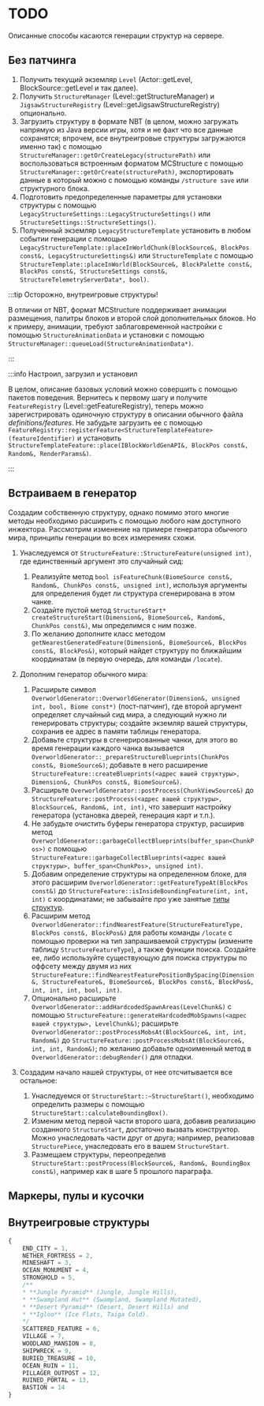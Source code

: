 # TODO

Описанные способы касаются генерации структур на сервере.

## Без патчинга

1. Получить текущий экземляр `Level` (Actor::getLevel, BlockSource::getLevel и так далее).
2. Получить `StructureManager` (Level::getStructureManager) и `JigsawStructureRegistry` (Level::getJigsawStructureRegistry) опционально.
3. Загрузить структуру в формате NBT (в целом, можно загружать напрямую из Java версии игры, хотя и не факт что все данные сохранятся; впрочем, все внутреигровые структуры загружаются именно так) с помощью `StructureManager::getOrCreateLegacy(structurePath)` или воспользоваться встроенным форматом MCStructure с помощью `StructureManager::getOrCreate(structurePath)`, экспортировать данные в который можно с помощью команды `/structure save` или структурного блока.
4. Подготовить предопределенные параметры для установки структуры с помощью `LegacyStructureSettings::LegacyStructureSettings()` или `StructureSettings::StructureSettings()`.
5. Полученный экземляр `LegacyStructureTemplate` установить в любом событии генерации с помощью `LegacyStructureTemplate::placeInWorldChunk(BlockSource&, BlockPos const&, LegacyStructureSettings&)` или `StructureTemplate` с помощью `StructureTemplate::placeInWorld(BlockSource&, BlockPalette const&, BlockPos const&, StructureSettings const&, StructureTelemetryServerData*, bool)`.

:::tip Осторожно, внутреигровые структуры!

В отличии от NBT, формат MCStructure поддерживает анимации размещения, палитры блоков и второй слой дополнительных блоков. Но к примеру, анимации, требуют заблаговременной настройки с помощью `StructureAnimationData` и установки с помощью `StructureManager::queueLoad(StructureAnimationData*)`.

:::

:::info Настроил, загрузил и установил

В целом, описание базовых условий можно совершить с помощью пакетов поведения. Вернитесь к первому шагу и получите `FeatureRegistry` (Level::getFeatureRegistry), теперь можно зарегистрировать одиночную структуру в описании обычного файла *definitions/features*. Не забудьте загрузить ее с помощью `FeatureRegistry::registerFeature<StructureTemplateFeature>(featureIdentifier)` и установить `StructureTemplateFeature::place(IBlockWorldGenAPI&, BlockPos const&, Random&, RenderParams&)`.

:::

## Встраиваем в генератор

Создадим собственную структуру, однако помимо этого многие методы необходимо расширить с помощью любого нам доступного инжектора. Рассмотрим изменение на примере генератора обычного мира, принципы генерации во всех измерениях схожи.

1. Унаследуемся от `StructureFeature::StructureFeature(unsigned int)`, где единственный аргумент это случайный сид:

    1. Реализуйте метод `bool isFeatureChunk(BiomeSource const&, Random&, ChunkPos const&, unsigned int)`, используя аргументы для определения будет ли структура сгенерирована в этом чанке.
    2. Создайте пустой метод `StructureStart* createStructureStart(Dimension&, BiomeSource&, Random&, ChunkPos const&)`, мы определимся с ним позже.
    3. По желанию дополните класс методом `getNearestGeneratedFeature(Dimension&, BiomeSource&, BlockPos const&, BlockPos&)`, который найдет структуру по ближайшим координатам (в первую очередь, для команды `/locate`).

2. Дополним генератор обычного мира:

    1. Расширьте символ `OverworldGenerator::OverworldGenerator(Dimension&, unsigned int, bool, Biome const*)` (пост-патчинг), где второй аргумент определяет случайный сид мира, а следующий нужно ли генерировать структуры; создайте экземляр вашей структуры, сохранив ее адрес в памяти таблицы генератора.
    2. Добавьте структуры в сгенерированные чанки, для этого во время генерации каждого чанка вызывается `OverworldGenerator::_prepareStructureBlueprints(ChunkPos const&, BiomeSource&)`; добавьте в него расширение `StructureFeature::createBlueprints(<адрес вашей структуры>, Dimension&, ChunkPos const&, BiomeSource&)`.
    3. Расширьте `OverworldGenerator::postProcess(ChunkViewSource&)` до `StructureFeature::postProcess(<адрес вашей структуры>, BlockSource&, Random&, int, int)`, что завершит настройку генератора (установка дверей, генерация карт и т.п.).
    4. Не забудьте очистить буферы генератора структур, расширив метод `OverworldGenerator::garbageCollectBlueprints(buffer_span<ChunkPos>)` с помощью `StructureFeature::garbageCollectBlueprints(<адрес вашей структуры>, buffer_span<ChunkPos>, unsigned int)`.
    5. Добавим определение структуры на определенном блоке, для этого расширим `OverworldGenerator::getFeatureTypeAt(BlockPos const&)` до `StructureFeature::isInsideBoundingFeature(int, int, int)` с координатами; не забывайте про уже занятые [типы структур](#внутреигровые-структуры).
    6. Расширим метод `OverworldGenerator::findNearestFeature(StructureFeatureType, BlockPos const&, BlockPos&)` для работы команды `/locate` с помощью проверки на тип запрашиваемой структуры (измените таблицу `StructureFeatureType`), а также функции поиска. Создайте ее, либо используйте существующую для поиска структуры по оффсету между двумя из них `StructureFeature::findNearestFeaturePositionBySpacing(Dimension&, StructureFeature&, BiomeSource&, BlockPos const&, BlockPos&, int, int, int, bool, int)`.
    7. Опционально расширьте `OverworldGenerator::addHardcodedSpawnAreas(LevelChunk&)` с помощью `StructureFeature::generateHardcodedMobSpawns(<адрес вашей структуры>, LevelChunk&)`; расширьте `OverworldGenerator::postProcessMobsAt(BlockSource&, int, int, Random&)` до `StructureFeature::postProcessMobsAt(BlockSource&, int, int, Random&)`; по желанию добавьте одноименный метод в `OverworldGenerator::debugRender()` для отладки.

3. Создадим начало нашей структуры, от нее отсчитывается все остальное:

    1. Унаследуемся от `StructureStart::~StructureStart()`, необходимо определить размеры с помощью `StructureStart::calculateBoundingBox()`.
    2. Изменим метод первой части второго шага, добавив реализацию созданного `StructureStart`, достаточно вызвать конструктор. Можно унаследовать части друг от друга; например, реализовав `StructurePiece`, унаследовать его в вашем `StructureStart`.
    3. Размещаем структуры, переопределив `StructureStart::postProcess(BlockSource&, Random&, BoundingBox const&)`, например как в шаге 5 прошлого параграфа.

## Маркеры, пулы и кусочки

## Внутреигровые структуры

```js
{
    END_CITY = 1,
    NETHER_FORTRESS = 2,
    MINESHAFT = 3,
    OCEAN_MONUMENT = 4,
    STRONGHOLD = 5,
    /**
    * **Jungle Pyramid** (Jungle, Jungle Hills),
    * **Swampland Hut** (Swampland, Swampland Mutated),
    * **Desert Pyramid** (Desert, Desert Hills) and
    * **Igloo** (Ice Flats, Taiga Cold).
    */
    SCATTERED_FEATURE = 6,
    VILLAGE = 7,
    WOODLAND_MANSION = 8,
    SHIPWRECK = 9,
    BURIED_TREASURE = 10,
    OCEAN_RUIN = 11,
    PILLAGER_OUTPOST = 12,
    RUINED_PORTAL = 13,
    BASTION = 14
}
```
